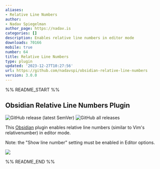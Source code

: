 ```yaml
---
aliases:
- Relative Line Numbers
author:
- Nadav Spiegelman
author_page: https://nadav.is
categories: []
description: Enables relative line numbers in editor mode
downloads: 70166
mobile: true
number: 64
title: Relative Line Numbers
type: plugin
updated: '2023-12-27T10:27:56'
url: https://github.com/nadavspi/obsidian-relative-line-numbers
version: 3.0.0
---
```


%% README_START %%

## Obsidian Relative Line Numbers Plugin

![GitHub release (latest SemVer)](https://img.shields.io/github/v/release/nadavspi/obsidian-relative-line-numbers?style=for-the-badge)
![GitHub all releases](https://img.shields.io/github/downloads/nadavspi/obsidian-relative-line-numbers/total?style=for-the-badge)

This [Obsidian](https://obsidian.md/) plugin enables relative line numbers (similar to Vim's relativenumber) in editor mode.

Note: the "Show line number" setting must be enabled in Editor options.

![](https://raw.githubusercontent.com/nadavspi/obsidian-relative-line-numbers/HEAD/demo.gif)


%% README_END %%